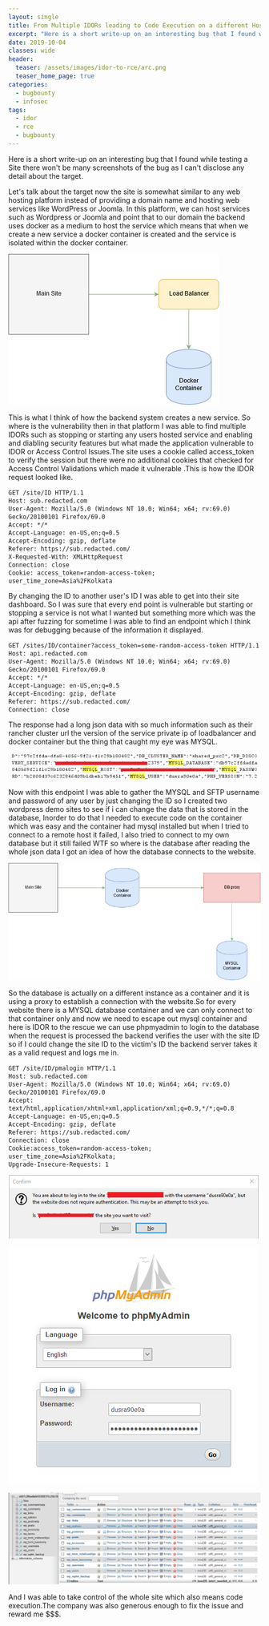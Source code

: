 ```yaml
---
layout: single
title: From Multiple IDORs leading to Code Execution on a different Host Container
excerpt: "Here is a short write-up on an interesting bug that I found while testing a site where I was able to chain multiple IDORs to execute Code on the server"
date: 2019-10-04
classes: wide
header:
  teaser: /assets/images/idor-to-rce/arc.png
  teaser_home_page: true
categories:
  - bugbounty
  - infosec
tags:  
  - idor
  - rce
  - bugbounty
---
```



Here is a short write-up on an interesting bug that I found while testing a Site there won't be many screenshots of the bug as I can't disclose any detail about the target.

Let's talk about the target now the site is somewhat similar to any web hosting platform instead of providing a domain name and hosting web services like WordPress or Joomla. In this platform, we can host services such as Wordpress or Joomla and point that to our domain the backend uses docker as a medium to host the service which means that when we create a new service a docker container is created and the service is isolated within the docker container.

![](/assets/images/idor-to-rce/arc.png)

This is what I think of how the backend system creates a new service. So where is the vulnerability then in that platform I was able to find multiple IDORs such as stopping or starting any users hosted service and enabling and diabling security features but what made the application vulnerable to IDOR or Access Control Issues.The site uses a cookie called access_token to verify the session but there were no additional cookies that checked for Access Control Validations which made it vulnerable .This is how the IDOR request looked like.

```
GET /site/ID HTTP/1.1
Host: sub.redacted.com
User-Agent: Mozilla/5.0 (Windows NT 10.0; Win64; x64; rv:69.0) Gecko/20100101 Firefox/69.0
Accept: */*
Accept-Language: en-US,en;q=0.5
Accept-Encoding: gzip, deflate
Referer: https://sub.redacted.com/
X-Requested-With: XMLHttpRequest
Connection: close
Cookie: access_token=random-access-token; user_time_zone=Asia%2FKolkata
```

By changing the ID to another user's ID I was able to get into their site dashboard. So I was sure that every end point is vulnerable but starting or stopping a service is not what I wanted but something more which was the api after fuzzing for sometime I was able to find an endpoint which I think was for debugging because of the information it displayed.

```
GET /sites/ID/container?access_token=some-random-access-token HTTP/1.1
Host: api.redacted.com
User-Agent: Mozilla/5.0 (Windows NT 10.0; Win64; x64; rv:69.0) Gecko/20100101 Firefox/69.0
Accept: */*
Accept-Language: en-US,en;q=0.5
Accept-Encoding: gzip, deflate
Referer: https://sub.redacted.com/
Connection: close
```
The response had a long json data with so much information such as their rancher cluster url the version of the service private ip of loadbalancer and docker container but the thing that caught my eye was MYSQL.

![](/assets/images/idor-to-rce/mysql_info.png)

Now with this endpoint I was able to gather the MYSQL and SFTP username and password of any user by just changing the ID so I created two wordpress demo sites to see if i can change the data that is stored in the database, Inorder to do that I needed to execute code on the container which was easy and the container had mysql installed but when I tried to connect to a remote host it failed, I also tried to connect to my own database but it still failed WTF so where is the database after reading the whole json data I got an idea of how the database connects to the website.

![](/assets/images/idor-to-rce/mysql_arc.png)

So the database is actually on a different instance as a container and it is using a proxy to establish a connection with the website.So for every website there is a MYSQL database container and we can only connect to that container only and now we need to escape out mysql container and here is IDOR to the rescue we can use phpmyadmin to login to the database when the request is processed the backend verifies the user with the site ID so if I could change the site ID to the victim's ID the backend server takes it as a valid request and logs me in.

```
GET /site/ID/pmalogin HTTP/1.1
Host: sub.redacted.com
User-Agent: Mozilla/5.0 (Windows NT 10.0; Win64; x64; rv:69.0) Gecko/20100101 Firefox/69.0
Accept: text/html,application/xhtml+xml,application/xml;q=0.9,*/*;q=0.8
Accept-Language: en-US,en;q=0.5
Accept-Encoding: gzip, deflate
Referer: https://sub.redacted.com/
Connection: close
Cookie:access_token=random-access-token; user_time_zone=Asia%2FKolkata;
Upgrade-Insecure-Requests: 1
```

![](/assets/images/idor-to-rce/mysql_alert.png)

![](/assets/images/idor-to-rce/phpmyadmin.png)

![](/assets/images/idor-to-rce/db.png)

And I was able to take control of the whole site which also means code execution.The company was also generous enough to fix the issue and reward me $$$.
